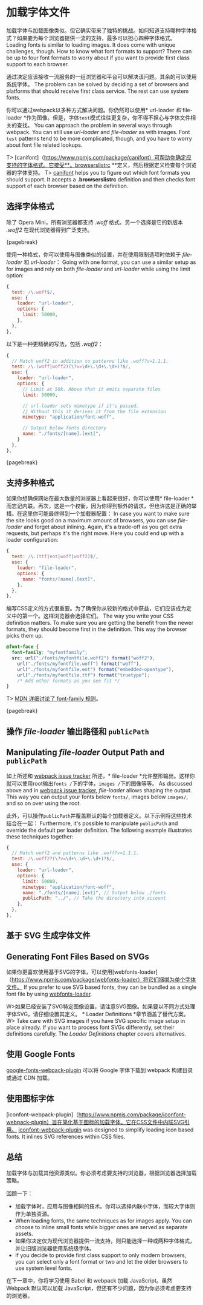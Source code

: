 # 加载字体文件

加载字体与加载图像类似。但它确实带来了独特的挑战。如何知道支持哪种字体格式？如果要为每个浏览器提供一流的支持，最多可以担心四种字体格式。
Loading fonts is similar to loading images. It does come with unique challenges, though. How to know what font formats to support? There can be up to four font formats to worry about if you want to provide first class support to each browser.

通过决定应该接收一流服务的一组浏览器和平台可以解决该问题。其余的可以使用系统字体。
The problem can be solved by deciding a set of browsers and platforms that should receive first class service. The rest can use system fonts.

你可以通过webpack以多种方式解决问题。你仍然可以使用* url-loader *和* file-loader *作为图像。但是，字体`test`模式往往更复杂，你不得不担心与字体文件相关的查找。
You can approach the problem in several ways through webpack. You can still use *url-loader* and *file-loader* as with images. Font `test` patterns tend to be more complicated, though, and you have to worry about font file related lookups.

T> [canifont]（https://www.npmjs.com/package/canifont）可帮助你确定应支持的字体格式。它接受**。browserslistrc **定义，然后根据定义检查每个浏览器的字体支持。
T> [canifont](https://www.npmjs.com/package/canifont) helps you to figure out which font formats you should support. It accepts a **.browserslistrc** definition and then checks font support of each browser based on the definition.

## 选择字体格式

除了 Opera Mini，所有浏览器都支持 *.woff* 格式。另一个选择是它的新版本 *.woff2* 在现代浏览器得到广泛支持。

{pagebreak}

使用一种格式，你可以使用与图像类似的设置，并在使用限制选项时依赖于 *file-loader* 和 *url-loader*：
Going with one format, you can use a similar setup as for images and rely on both *file-loader* and *url-loader* while using the limit option:

```javascript
{
  test: /\.woff$/,
  use: {
    loader: "url-loader",
    options: {
      limit: 50000,
    },
  },
},
```

以下是一种更精确的写法，包括 *.woff2*：

```javascript
{
  // Match woff2 in addition to patterns like .woff?v=1.1.1.
  test: /\.(woff|woff2)(\?v=\d+\.\d+\.\d+)?$/,
  use: {
    loader: "url-loader",
    options: {
      // Limit at 50k. Above that it emits separate files
      limit: 50000,

      // url-loader sets mimetype if it's passed.
      // Without this it derives it from the file extension
      mimetype: "application/font-woff",

      // Output below fonts directory
      name: "./fonts/[name].[ext]",
    }
  },
},
```

{pagebreak}

## 支持多种格式

如果你想确保网站在最大数量的浏览器上看起来很好，你可以使用* file-loader *而忘记内联。再次，这是一个权衡，因为你得到额外的请求，但也许这是正确的举措。在这里你可能最终得到一个加载器配置：
In case you want to make sure the site looks good on a maximum amount of browsers, you can use *file-loader* and forget about inlining. Again, it's a trade-off as you get extra requests, but perhaps it's the right move. Here you could end up with a loader configuration:

```javascript
{
  test: /\.(ttf|eot|woff|woff2)$/,
  use: {
    loader: "file-loader",
    options: {
      name: "fonts/[name].[ext]",
    },
  },
},
```

编写CSS定义的方式很重要。为了确保你从较新的格式中获益，它们应该成为定义中的第一个。这样浏览器会选择它们。
The way you write your CSS definition matters. To make sure you are getting the benefit from the newer formats, they should become first in the definition. This way the browser picks them up.

```css
@font-face {
  font-family: "myfontfamily";
  src: url("./fonts/myfontfile.woff2") format("woff2"),
    url("./fonts/myfontfile.woff") format("woff"),
    url("./fonts/myfontfile.eot") format("embedded-opentype"),
    url("./fonts/myfontfile.ttf") format("truetype");
    /* Add other formats as you see fit */
}
```

T> [MDN 详细讨论了 font-family 规则](https://developer.mozilla.org/en/docs/Web/CSS/@font-face)。

{pagebreak}

## 操作 *file-loader* 输出路径和 `publicPath`
## Manipulating *file-loader* Output Path and `publicPath`

如上所述和 [webpack issue tracker](https://github.com/webpack/file-loader/issues/32#issuecomment-250622904) 所述，* file-loader *允许整形输出。这样你就可以使用root输出`fonts /`下的字体，`images /`下的图像等等。
As discussed above and in [webpack issue tracker](https://github.com/webpack/file-loader/issues/32#issuecomment-250622904), *file-loader* allows shaping the output. This way you can output your fonts below `fonts/`, images below `images/`, and so on over using the root.

此外，可以操作`publicPath`并覆盖默认的每个加载器定义。以下示例将这些技术结合在一起：
Furthermore, it's possible to manipulate `publicPath` and override the default per loader definition. The following example illustrates these techniques together:

```javascript
{
  // Match woff2 and patterns like .woff?v=1.1.1.
  test: /\.woff2?(\?v=\d+\.\d+\.\d+)?$/,
  use: {
    loader: "url-loader",
    options: {
      limit: 50000,
      mimetype: "application/font-woff",
      name: "./fonts/[name].[ext]", // Output below ./fonts
      publicPath: "../", // Take the directory into account
    },
  },
},
```

## 基于 SVG 生成字体文件
## Generating Font Files Based on SVGs

如果你更喜欢使用基于SVG的字体，可以使用[webfonts-loader]（https://www.npmjs.com/package/webfonts-loader）将它们捆绑为单个字体文件。
If you prefer to use SVG based fonts, they can be bundled as a single font file by using [webfonts-loader](https://www.npmjs.com/package/webfonts-loader).

W>如果已经安装了SVG特定图像设置，请注意SVG图像。如果要以不同方式处理字体SVG，请仔细设置其定义。 * Loader Definitions *章节涵盖了替代方案。
W> Take care with SVG images if you have SVG specific image setup in place already. If you want to process font SVGs differently, set their definitions carefully. The *Loader Definitions* chapter covers alternatives.

## 使用 Google Fonts

[google-fonts-webpack-plugin](https://www.npmjs.com/package/google-fonts-webpack-plugin) 可以将 Google 字体下载到 webpack 构建目录或通过 CDN 加载。

## 使用图标字体

[iconfont-webpack-plugin]（https://www.npmjs.com/package/iconfont-webpack-plugin）旨在简化基于图标的加载字体。它在CSS文件中内联SVG引用。
[iconfont-webpack-plugin](https://www.npmjs.com/package/iconfont-webpack-plugin) was designed to simplify loading icon based fonts. It inlines SVG references within CSS files.

## 总结

加载字体与加载其他资源类似。你必须考虑要支持的浏览器，根据浏览器选择加载策略。

回顾一下：

* 加载字体时，应用与图像相同的技术。你可以选择内联小字体，而较大字体则作为单独资源。
* When loading fonts, the same techniques as for images apply. You can choose to inline small fonts while bigger ones are served as separate assets.
* 如果你决定仅为现代浏览器提供一流支持，则只能选择一种或两种字体格式，并让旧版浏览器使用系统级字体。
* If you decide to provide first class support to only modern browsers, you can select only a font format or two and let the older browsers to use system level fonts.

在下一章中，你将学习使用 Babel 和 webpack 加载 JavaScript。虽然 Webpack 默认可以加载 JavaScript，但还有不少问题，因为你必须考虑要支持的浏览器。

